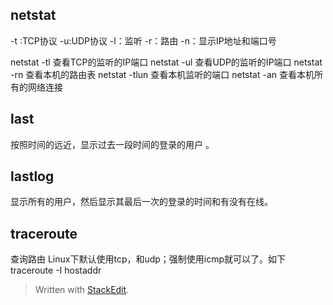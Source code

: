 ## netstat
-t :TCP协议
-u:UDP协议
-l：监听
-r：路由
-n：显示IP地址和端口号

netstat -tl  查看TCP的监听的IP端口
netstat -ul  查看UDP的监听的IP端口
netstat -rn 查看本机的路由表
netstat -tlun 查看本机监听的端口
netstat -an 查看本机所有的网络连接
## last
按照时间的远近，显示过去一段时间的登录的用户 。

## lastlog
显示所有的用户，然后显示其最后一次的登录的时间和有没有在线。
## traceroute
查询路由
Linux下默认使用tcp，和udp；强制使用icmp就可以了。如下
traceroute -I hostaddr
> Written with [StackEdit](https://stackedit.io/).
<!--stackedit_data:
eyJoaXN0b3J5IjpbLTMyMTMyNTQzMiwtOTIxNTI1MjEsMTkzNT
gxNDk3LC0xMDc0Njc0NzEzXX0=
-->